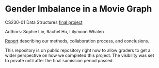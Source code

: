# Gender Imbalance in a Movie Graph
CS230-01 Data Structures [final project](https://docs.google.com/document/d/1IycwGMGrk4UIMnbUNGa4i-qg65y6vre8VQmrD0hJ4Z8/edit)

Authors: Sophie Lin, Rachel Hu, Lilymoon Whalen

[Report](https://docs.google.com/document/d/18nHrEye83xhXy59o9LZ-YYStOAK56iI4_6ZLqQlfceY/edit) describing our methods, collaboration process, and conclusions.

This repository is on public repository right now to allow graders to get a wider perspective on how we completed this project.
The visibility was set to private until after the final sumission period passed.
